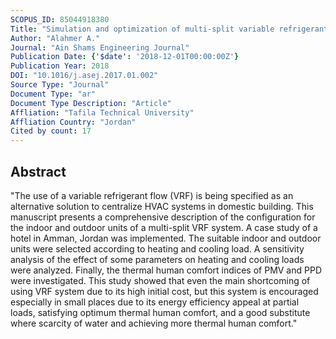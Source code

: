 ```yaml
---
SCOPUS_ID: 85044918380
Title: "Simulation and optimization of multi-split variable refrigerant flow systems"
Author: "Alahmer A."
Journal: "Ain Shams Engineering Journal"
Publication Date: {'$date': '2018-12-01T00:00:00Z'}
Publication Year: 2018
DOI: "10.1016/j.asej.2017.01.002"
Source Type: "Journal"
Document Type: "ar"
Document Type Description: "Article"
Affliation: "Tafila Technical University"
Affliation Country: "Jordan"
Cited by count: 17
---
```


## Abstract
"The use of a variable refrigerant flow (VRF) is being specified as an alternative solution to centralize HVAC systems in domestic building. This manuscript presents a comprehensive description of the configuration for the indoor and outdoor units of a multi-split VRF system. A case study of a hotel in Amman, Jordan was implemented. The suitable indoor and outdoor units were selected according to heating and cooling load. A sensitivity analysis of the effect of some parameters on heating and cooling loads were analyzed. Finally, the thermal human comfort indices of PMV and PPD were investigated. This study showed that even the main shortcoming of using VRF system due to its high initial cost, but this system is encouraged especially in small places due to its energy efficiency appeal at partial loads, satisfying optimum thermal human comfort, and a good substitute where scarcity of water and achieving more thermal human comfort."
